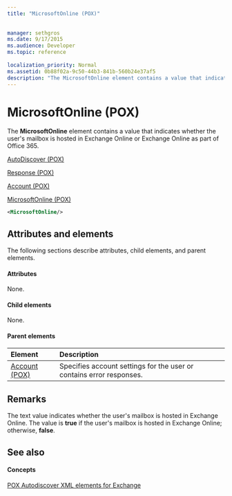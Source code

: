 ```yaml
---
title: "MicrosoftOnline (POX)"
 
 
manager: sethgros
ms.date: 9/17/2015
ms.audience: Developer
ms.topic: reference
 
localization_priority: Normal
ms.assetid: 0b88f02a-9c50-44b3-841b-560b24e37af5
description: "The MicrosoftOnline element contains a value that indicates whether the user's mailbox is hosted in Exchange Online or Exchange Online as part of Office 365."
---
```


# MicrosoftOnline (POX)

The **MicrosoftOnline** element contains a value that indicates whether the user's mailbox is hosted in Exchange Online or Exchange Online as part of Office 365. 
  
[AutoDiscover (POX)](autodiscover-pox.md)
  
[Response (POX)](response-pox.md)
  
[Account (POX)](account-pox.md)
  
[MicrosoftOnline (POX)](microsoftonline-pox.md)
  
```XML
<MicrosoftOnline/>
```

## Attributes and elements

The following sections describe attributes, child elements, and parent elements.
  
#### Attributes

None.
  
#### Child elements

None.
  
#### Parent elements

|**Element**|**Description**|
|:-----|:-----|
|[Account (POX)](account-pox.md) <br/> |Specifies account settings for the user or contains error responses.  <br/> |
   
## Remarks

The text value indicates whether the user's mailbox is hosted in Exchange Online. The value is **true** if the user's mailbox is hosted in Exchange Online; otherwise, **false**.
  
## See also

#### Concepts

[POX Autodiscover XML elements for Exchange](pox-autodiscover-xml-elements-for-exchange.md)

